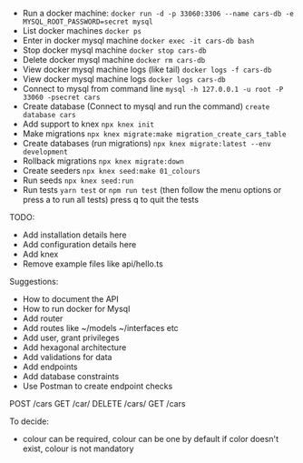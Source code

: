 
- Run a docker machine:
`docker run -d -p 33060:3306 --name cars-db -e MYSQL_ROOT_PASSWORD=secret mysql`
- List docker machines
`docker ps`
- Enter in docker mysql machine
`docker exec -it cars-db bash`
- Stop docker mysql machine
`docker stop cars-db`
- Delete docker mysql machine
`docker rm cars-db`
- View docker mysql machine logs (like tail)
`docker logs -f cars-db`
- View docker mysql machine logs
`docker logs cars-db`
- Connect to mysql from command line
`mysql -h 127.0.0.1 -u root -P 33060 -psecret cars`
- Create database (Connect to mysql and run the command)
`create database cars`
- Add support to knex
`npx knex init`
- Make migrations
`npx knex migrate:make migration_create_cars_table`
- Create databases (run migrations)
`npx knex migrate:latest --env development`
- Rollback migrations
`npx knex migrate:down`
- Create seeders
`npx knex seed:make 01_colours`
- Run seeds
`npx knex seed:run`
- Run tests
`yarn test` or `npm run test` (then follow the menu options or press a to run all tests)
press q to quit the tests


TODO:

- Add installation details here
- Add configuration details here
- Add knex
- Remove example files like api/hello.ts

Suggestions:
- How to document the API
- How to run docker for Mysql
- Add router
- Add routes like ~/models ~/interfaces etc
- Add user, grant privileges
- Add hexagonal architecture 
- Add validations for data
- Add endpoints
- Add database constraints
- Use Postman to create endpoint checks

POST /cars
GET /car/<id>
DELETE /cars/<id>
GET /cars

To decide:
- colour can be required, colour can be one by default if color doesn't exist, colour is not mandatory


